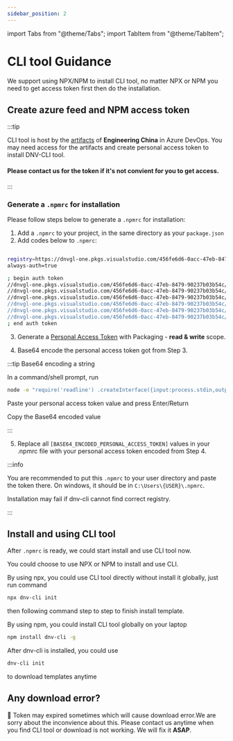 ```yaml
---
sidebar_position: 2
---
```


import Tabs from "@theme/Tabs";
import TabItem from "@theme/TabItem";

# CLI tool Guidance

We support using NPX/NPM to install CLI tool, no matter NPX or NPM you need to get access token first then do the installation.

## Create azure feed and NPM access token

:::tip

CLI tool is host by the [artifacts](https://dnvgl-one.visualstudio.com/Engineering%20China/_artifacts/feed/dnv-cli) of **Engineering China** in Azure DevOps. You may need access for the artifacts and create personal access token to install DNV-CLI tool.

#### Please contact us for the token if it's not convient for you to get access.

:::

### Generate a `.npmrc` for installation

Please follow steps below to generate a `.npmrc` for installation:

1. Add a `.npmrc` to your project, in the same directory as your `package.json`
2. Add codes below to `.npmrc`:

```bash

registry=https://dnvgl-one.pkgs.visualstudio.com/456fe6d6-0acc-47eb-8479-90237b03b54c/_packaging/dnv-cli/npm/registry/
always-auth=true

; begin auth token
//dnvgl-one.pkgs.visualstudio.com/456fe6d6-0acc-47eb-8479-90237b03b54c/_packaging/dnv-cli/npm/registry/:username=dnvgl-one
//dnvgl-one.pkgs.visualstudio.com/456fe6d6-0acc-47eb-8479-90237b03b54c/_packaging/dnv-cli/npm/registry/:_password=[BASE64_ENCODED_PERSONAL_ACCESS_TOKEN]
//dnvgl-one.pkgs.visualstudio.com/456fe6d6-0acc-47eb-8479-90237b03b54c/_packaging/dnv-cli/npm/registry/:email=npm requires email to be set but doesn't use the value
//dnvgl-one.pkgs.visualstudio.com/456fe6d6-0acc-47eb-8479-90237b03b54c/_packaging/dnv-cli/npm/:username=dnvgl-one
//dnvgl-one.pkgs.visualstudio.com/456fe6d6-0acc-47eb-8479-90237b03b54c/_packaging/dnv-cli/npm/:_password=[BASE64_ENCODED_PERSONAL_ACCESS_TOKEN]
//dnvgl-one.pkgs.visualstudio.com/456fe6d6-0acc-47eb-8479-90237b03b54c/_packaging/dnv-cli/npm/:email=npm requires email to be set but doesn't use the value
; end auth token


```

3. Generate a [Personal Access Token](https://dnvgl-one.visualstudio.com/_usersSettings/tokens) with Packaging - **read & write** scope.

4. Base64 encode the personal access token got from Step 3.

:::tip Base64 encoding a string

In a command/shell prompt, run

```bash
node -e "require('readline') .createInterface({input:process.stdin,output:process.stdout,historySize:0}) .question('PAT> ',p => { b64=Buffer.from(p.trim()).toString('base64');console.log(b64);process.exit(); })"
```

Paste your personal access token value and press Enter/Return

Copy the Base64 encoded value

:::

5. Replace all `[BASE64_ENCODED_PERSONAL_ACCESS_TOKEN]` values in your .npmrc file with your personal access token encoded from Step 4.

:::info

You are recommended to put this `.npmrc` to your user directory and paste the token there. On windows, it should be in `C:\Users\{USER}\.npmrc`.

Installation may fail if dnv-cli cannot find correct registry.

:::

## Install and using CLI tool

After `.npmrc` is ready, we could start install and use CLI tool now.

You could choose to use NPX or NPM to install and use CLI.

<Tabs>
<TabItem value="npx" label="NPX">

By using npx, you could use CLI tool directly without install it globally, just run command

```bash
npx dnv-cli init
```

then following command step to step to finish install template.

</TabItem>
<TabItem value="npm" label="NPM">

By using npm, you could install CLI tool globally on your laptop

```bash
npm install dnv-cli -g
```

After dnv-cli is installed, you could use

```bash
dnv-cli init
```

to download templates anytime

</TabItem>
</Tabs>

## Any download error?

🧐 Token may expired sometimes which will cause download error.We are sorry about the inconvience about this.
Please contact us anytime when you find CLI tool or download is not working. We will fix it **ASAP**.
